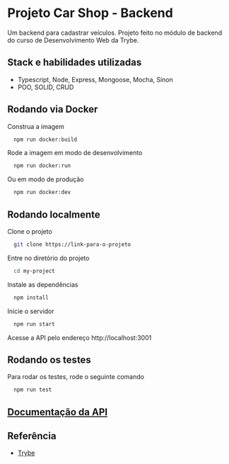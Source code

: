 # Projeto Car Shop - Backend

Um backend para cadastrar veículos. Projeto feito no módulo de backend do curso de Desenvolvimento Web da Trybe.

## Stack e habilidades utilizadas

- Typescript, Node, Express, Mongoose, Mocha, Sinon
- POO, SOLID, CRUD


## Rodando via Docker

Construa a imagem

```bash
  npm run docker:build
```

Rode a imagem em modo de desenvolvimento

```bash
  npm run docker:run
```

Ou em modo de produção
```bash
  npm run docker:dev
```
## Rodando localmente

Clone o projeto

```bash
  git clone https://link-para-o-projeto
```

Entre no diretório do projeto

```bash
  cd my-project
```

Instale as dependências

```bash
  npm install
```

Inicie o servidor

```bash
  npm run start
```

Acesse a API pelo endereço http://localhost:3001


## Rodando os testes

Para rodar os testes, rode o seguinte comando

```bash
  npm run test
```

## [Documentação da API](API.md)


## Referência

 - [Trybe](https://betrybe.com/)

